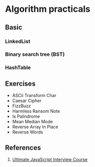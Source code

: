 # Algorithm practicals

## Basic

### LinkedList

### Binary search tree (BST)

### HashTable

## Exercises

- ASCii Transform Char
- Caesar Cipher
- FizzBuzz 
- Harmless Ransom Note
- Is Palindrome
- Mean Median Mode
- Reverse Array In Place
- Reverse Words

## References
1. [Ultimate JavaScript Interview Course](https://www.udemy.com/course/ultimate-javascript-interview-course/)

